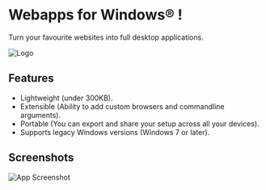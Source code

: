 # Webapps for Windows® !
Turn your favourite websites into full desktop applications.

![Logo](https://dev-to-uploads.s3.amazonaws.com/uploads/articles/th5xamgrr6se0x5ro4g6.png)

## Features
- Lightweight (under 300KB).
- Extensible (Ability to add custom browsers and commandline arguments).
- Portable (You can export and share your setup across all your devices).
- Supports legacy Windows versions (Windows 7 or later).


## Screenshots
![App Screenshot](https://via.placeholder.com/468x300?text=App+Screenshot+Here)
